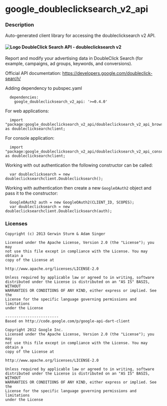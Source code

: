 # google_doubleclicksearch_v2_api

### Description

Auto-generated client library for accessing the doubleclicksearch v2 API.

#### ![Logo](http://www.google.com/images/icons/product/search-16.gif) DoubleClick Search API - doubleclicksearch v2

Report and modify your advertising data in DoubleClick Search (for example, campaigns, ad groups, keywords, and conversions).

Official API documentation: https://developers.google.com/doubleclick-search/

Adding dependency to pubspec.yaml

```
  dependencies:
    google_doubleclicksearch_v2_api: '>=0.4.0'
```

For web applications:

```
  import "package:google_doubleclicksearch_v2_api/doubleclicksearch_v2_api_browser.dart" as doubleclicksearchclient;
```

For console application:

```
  import "package:google_doubleclicksearch_v2_api/doubleclicksearch_v2_api_console.dart" as doubleclicksearchclient;
```

Working with out authentication the following constructor can be called:

```
  var doubleclicksearch = new doubleclicksearchclient.Doubleclicksearch();
```

Working with authentication then create a new `GoogleOAuth2` object and pass it to the constructor:


```
  GoogleOAuth2 auth = new GoogleOAuth2(CLIENT_ID, SCOPES);
  var doubleclicksearch = new doubleclicksearchclient.Doubleclicksearch(auth);
```

### Licenses

```
Copyright (c) 2013 Gerwin Sturm & Adam Singer

Licensed under the Apache License, Version 2.0 (the "License"); you may 
not use this file except in compliance with the License. You may obtain a 
copy of the License at

http://www.apache.org/licenses/LICENSE-2.0

Unless required by applicable law or agreed to in writing, software
distributed under the License is distributed on an "AS IS" BASIS, WITHOUT
WARRANTIES OR CONDITIONS OF ANY KIND, either express or implied. See the
License for the specific language governing permissions and limitations 
under the License

------------------------
Based on http://code.google.com/p/google-api-dart-client

Copyright 2012 Google Inc.
Licensed under the Apache License, Version 2.0 (the "License"); you may 
not use this file except in compliance with the License. You may obtain a
copy of the License at

http://www.apache.org/licenses/LICENSE-2.0

Unless required by applicable law or agreed to in writing, software
distributed under the License is distributed on an "AS IS" BASIS, WITHOUT
WARRANTIES OR CONDITIONS OF ANY KIND, either express or implied. See the
License for the specific language governing permissions and limitations 
under the License

```
